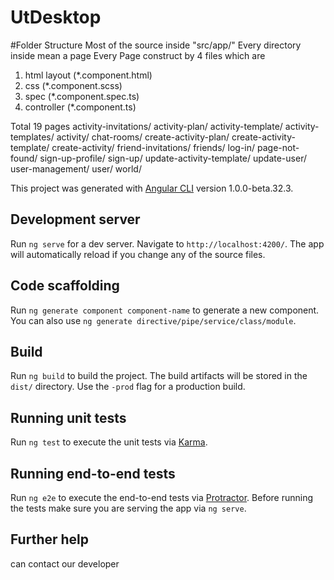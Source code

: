 # UtDesktop

#Folder Structure
Most of the source inside "src/app/"
Every directory inside mean a page
Every Page construct by 4 files which are
1. html layout (*.component.html)
2. css (*.component.scss)
3. spec (*.component.spec.ts)
4. controller (*.component.ts)

Total 19 pages
activity-invitations/
activity-plan/ 
activity-template/ 
activity-templates/ 
activity/ 
chat-rooms/ 
create-activity-plan/ 
create-activity-template/ 
create-activity/ 
friend-invitations/ 
friends/ 
log-in/ 
page-not-found/ 
sign-up-profile/ 
sign-up/ 
update-activity-template/ 
update-user/ 
user-management/ 
user/ 
world/


This project was generated with [Angular CLI](https://github.com/angular/angular-cli) version 1.0.0-beta.32.3.

## Development server
Run `ng serve` for a dev server. Navigate to `http://localhost:4200/`. The app will automatically reload if you change any of the source files.

## Code scaffolding

Run `ng generate component component-name` to generate a new component. You can also use `ng generate directive/pipe/service/class/module`.

## Build

Run `ng build` to build the project. The build artifacts will be stored in the `dist/` directory. Use the `-prod` flag for a production build.

## Running unit tests

Run `ng test` to execute the unit tests via [Karma](https://karma-runner.github.io).

## Running end-to-end tests

Run `ng e2e` to execute the end-to-end tests via [Protractor](http://www.protractortest.org/).
Before running the tests make sure you are serving the app via `ng serve`.

## Further help
can contact our developer

